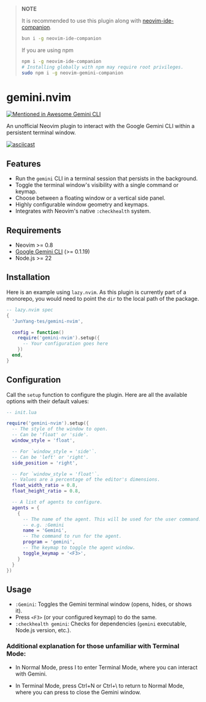>**NOTE**
>
>It is recommended to use this plugin along with [neovim-ide-companion](https://github.com/JunYang-tes/neovim-ide-companion).
>```bash
>bun i -g neovim-ide-companion
>```
>If you are using npm
>```bash
>npm i -g neovim-ide-companion 
># Installing globally with npm may require root privileges.
>sudo npm i -g neovim-gemini-companion 
>```


# gemini.nvim

[![Mentioned in Awesome Gemini CLI](https://awesome.re/mentioned-badge.svg)](https://github.com/Piebald-AI/awesome-gemini-cli)

An unofficial Neovim plugin to interact with the Google Gemini CLI within a persistent terminal window.

[![asciicast](https://asciinema.org/a/qCrA52b4s5lfnjQJRPc3Cnton.svg)](https://asciinema.org/a/qCrA52b4s5lfnjQJRPc3Cnton)



## Features

- Run the `gemini` CLI in a terminal session that persists in the background.
- Toggle the terminal window's visibility with a single command or keymap.
- Choose between a floating window or a vertical side panel.
- Highly configurable window geometry and keymaps.
- Integrates with Neovim's native `:checkhealth` system.

## Requirements

- Neovim >= 0.8
- [Google Gemini CLI](https://github.com/google/gemini-cli) (>= 0.1.19)
- Node.js >= 22



## Installation

Here is an example using `lazy.nvim`. As this plugin is currently part of a monorepo, you would need to point the `dir` to the local path of the package.

```lua
-- lazy.nvim spec
{
  'JunYang-tes/gemini-nvim',

  config = function()
    require('gemini-nvim').setup({
      -- Your configuration goes here
    })
  end,
}
```

## Configuration

Call the `setup` function to configure the plugin. Here are all the available options with their default values:

```lua
-- init.lua

require('gemini-nvim').setup({
  -- The style of the window to open.
  -- Can be 'float' or 'side'.
  window_style = 'float',

  -- For `window_style = 'side'`.
  -- Can be 'left' or 'right'.
  side_position = 'right',

  -- For `window_style = 'float'`.
  -- Values are a percentage of the editor's dimensions.
  float_width_ratio = 0.8,
  float_height_ratio = 0.8,

  -- A list of agents to configure.
  agents = {
    {
      -- The name of the agent. This will be used for the user command.
      -- e.g. :Gemini
      name = 'Gemini',
      -- The command to run for the agent.
      program = 'gemini',
      -- The keymap to toggle the agent window.
      toggle_keymap = '<F3>',
    }
  }
})
```

## Usage

- `:Gemini`: Toggles the Gemini terminal window (opens, hides, or shows it).
- Press `<F3>` (or your configured keymap) to do the same.
- `:checkhealth gemini`: Checks for dependencies (`gemini` executable, Node.js version, etc.).

### Additional explanation for those unfamiliar with Terminal Mode:

- In Normal Mode, press I to enter Terminal Mode, where you can interact with Gemini.

- In Terminal Mode, press Ctrl+N or Ctrl+\ to return to Normal Mode, where you can press <F3> to close the Gemini window.
